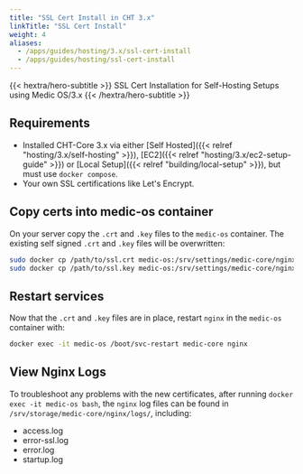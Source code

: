 ```yaml
---
title: "SSL Cert Install in CHT 3.x"
linkTitle: "SSL Cert Install"
weight: 4
aliases:
  - /apps/guides/hosting/3.x/ssl-cert-install
  - /apps/guides/hosting/ssl-cert-install
---
```


{{< hextra/hero-subtitle >}}
  SSL Cert Installation for Self-Hosting Setups using Medic OS/3.x
{{< /hextra/hero-subtitle >}}

## Requirements
- Installed CHT-Core 3.x via either [Self Hosted]({{< relref "hosting/3.x/self-hosting" >}}), [EC2]({{< relref "hosting/3.x/ec2-setup-guide" >}}) or [Local Setup]({{< relref "building/local-setup" >}}), but must use `docker compose`.
- Your own SSL certifications like Let's Encrypt.

## Copy certs into medic-os container

On your server  copy the `.crt` and `.key` files to the `medic-os` container. The existing self signed `.crt` and `.key` files will be overwritten:

```bash
sudo docker cp /path/to/ssl.crt medic-os:/srv/settings/medic-core/nginx/private/default.crt
sudo docker cp /path/to/ssl.key medic-os:/srv/settings/medic-core/nginx/private/default.key
```

## Restart services

Now that the `.crt` and `.key` files are in place, restart `nginx` in the `medic-os` container with:

```bash
docker exec -it medic-os /boot/svc-restart medic-core nginx 
```

## View Nginx Logs

To troubleshoot any problems with the new certificates, after running `docker exec -it medic-os bash`, the `nginx` log files can be found in `/srv/storage/medic-core/nginx/logs/`, including:
* access.log 
* error-ssl.log 
* error.log 
* startup.log
